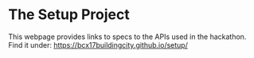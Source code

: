 # The Setup Project

This webpage provides links to specs to the APIs used in the hackathon.
Find it under: https://bcx17buildingcity.github.io/setup/
